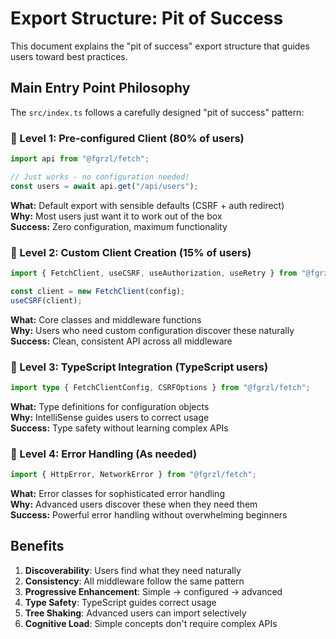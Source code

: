 # Export Structure: Pit of Success

This document explains the "pit of success" export structure that guides users toward best practices.

## Main Entry Point Philosophy

The `src/index.ts` follows a carefully designed "pit of success" pattern:

### 🎯 Level 1: Pre-configured Client (80% of users)

```typescript
import api from "@fgrzl/fetch";

// Just works - no configuration needed!
const users = await api.get("/api/users");
```

**What:** Default export with sensible defaults (CSRF + auth redirect)  
**Why:** Most users just want it to work out of the box  
**Success:** Zero configuration, maximum functionality

### 🎯 Level 2: Custom Client Creation (15% of users)

```typescript
import { FetchClient, useCSRF, useAuthorization, useRetry } from "@fgrzl/fetch";

const client = new FetchClient(config);
useCSRF(client);
```

**What:** Core classes and middleware functions  
**Why:** Users who need custom configuration discover these naturally  
**Success:** Clean, consistent API across all middleware

### 🎯 Level 3: TypeScript Integration (TypeScript users)

```typescript
import type { FetchClientConfig, CSRFOptions } from "@fgrzl/fetch";
```

**What:** Type definitions for configuration objects  
**Why:** IntelliSense guides users to correct usage  
**Success:** Type safety without learning complex APIs

### 🎯 Level 4: Error Handling (As needed)

```typescript
import { HttpError, NetworkError } from "@fgrzl/fetch";
```

**What:** Error classes for sophisticated error handling  
**Why:** Advanced users discover these when they need them  
**Success:** Powerful error handling without overwhelming beginners

## Benefits

1. **Discoverability**: Users find what they need naturally
2. **Consistency**: All middleware follow the same pattern
3. **Progressive Enhancement**: Simple → configured → advanced
4. **Type Safety**: TypeScript guides correct usage
5. **Tree Shaking**: Advanced users can import selectively
6. **Cognitive Load**: Simple concepts don't require complex APIs
